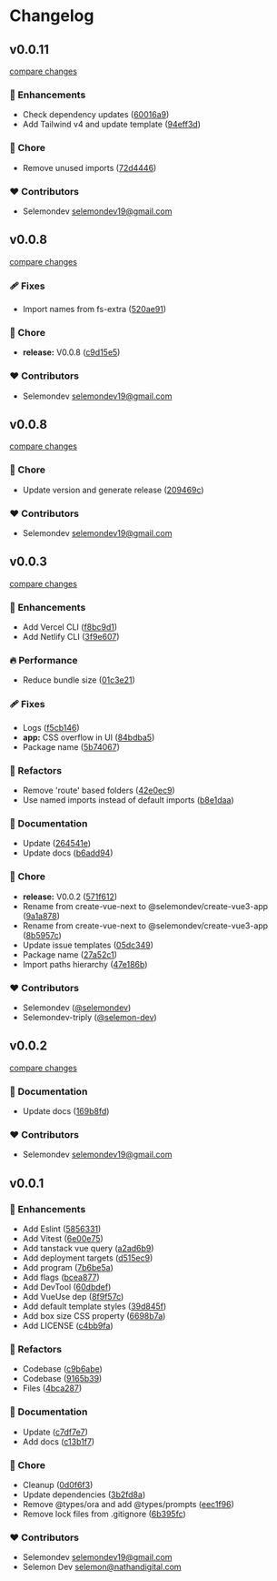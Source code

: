 # Changelog


## v0.0.11

[compare changes](https://github.com/selemondev/create-vue3-app/compare/v0.0.10...v0.0.11)

### 🚀 Enhancements

- Check dependency updates ([60016a9](https://github.com/selemondev/create-vue3-app/commit/60016a9))
- Add Tailwind v4 and update template ([94eff3d](https://github.com/selemondev/create-vue3-app/commit/94eff3d))

### 🏡 Chore

- Remove unused imports ([72d4446](https://github.com/selemondev/create-vue3-app/commit/72d4446))

### ❤️ Contributors

- Selemondev <selemondev19@gmail.com>

## v0.0.8

[compare changes](https://github.com/selemondev/create-vue3-app/compare/v0.0.7...v0.0.8)

### 🩹 Fixes

- Import names from fs-extra ([520ae91](https://github.com/selemondev/create-vue3-app/commit/520ae91))

### 🏡 Chore

- **release:** V0.0.8 ([c9d15e5](https://github.com/selemondev/create-vue3-app/commit/c9d15e5))

### ❤️ Contributors

- Selemondev <selemondev19@gmail.com>

## v0.0.8

[compare changes](https://github.com/selemondev/create-vue3-app/compare/v0.0.3...v0.0.8)

### 🏡 Chore

- Update version and generate release ([209469c](https://github.com/selemondev/create-vue3-app/commit/209469c))

### ❤️ Contributors

- Selemondev <selemondev19@gmail.com>

## v0.0.3

[compare changes](https://github.com/selemondev/create-vue3-app/compare/v0.0.2...v0.0.3)

### 🚀 Enhancements

- Add Vercel CLI ([f8bc9d1](https://github.com/selemondev/create-vue3-app/commit/f8bc9d1))
- Add Netlify CLI ([3f9e607](https://github.com/selemondev/create-vue3-app/commit/3f9e607))

### 🔥 Performance

- Reduce bundle size ([01c3e21](https://github.com/selemondev/create-vue3-app/commit/01c3e21))

### 🩹 Fixes

- Logs ([f5cb146](https://github.com/selemondev/create-vue3-app/commit/f5cb146))
- **app:** CSS overflow in UI ([84bdba5](https://github.com/selemondev/create-vue3-app/commit/84bdba5))
- Package name ([5b74067](https://github.com/selemondev/create-vue3-app/commit/5b74067))

### 💅 Refactors

- Remove 'route' based folders ([42e0ec9](https://github.com/selemondev/create-vue3-app/commit/42e0ec9))
- Use named imports instead of default imports ([b8e1daa](https://github.com/selemondev/create-vue3-app/commit/b8e1daa))

### 📖 Documentation

- Update ([264541e](https://github.com/selemondev/create-vue3-app/commit/264541e))
- Update docs ([b6add94](https://github.com/selemondev/create-vue3-app/commit/b6add94))

### 🏡 Chore

- **release:** V0.0.2 ([571f612](https://github.com/selemondev/create-vue3-app/commit/571f612))
- Rename from create-vue-next to @selemondev/create-vue3-app ([9a1a878](https://github.com/selemondev/create-vue3-app/commit/9a1a878))
- Rename from create-vue-next to @selemondev/create-vue3-app ([8b5957c](https://github.com/selemondev/create-vue3-app/commit/8b5957c))
- Update issue templates ([05dc349](https://github.com/selemondev/create-vue3-app/commit/05dc349))
- Package name ([27a52c1](https://github.com/selemondev/create-vue3-app/commit/27a52c1))
- Import paths hierarchy ([47e186b](https://github.com/selemondev/create-vue3-app/commit/47e186b))

### ❤️ Contributors

- Selemondev ([@selemondev](https://github.com/selemondev))
- Selemondev-triply ([@selemon-dev](https://github.com/selemon-dev))

## v0.0.2

[compare changes](https://github.com/selemondev/create-vue-next/compare/v0.0.1...v0.0.2)

### 📖 Documentation

- Update docs ([169b8fd](https://github.com/selemondev/create-vue-next/commit/169b8fd))

### ❤️ Contributors

- Selemondev <selemondev19@gmail.com>

## v0.0.1


### 🚀 Enhancements

- Add Eslint ([5856331](https://github.com/selemondev/create-vue-next/commit/5856331))
- Add Vitest ([6e00e75](https://github.com/selemondev/create-vue-next/commit/6e00e75))
- Add tanstack vue query ([a2ad6b9](https://github.com/selemondev/create-vue-next/commit/a2ad6b9))
- Add deployment targets ([d515ec9](https://github.com/selemondev/create-vue-next/commit/d515ec9))
- Add program ([7b6be5a](https://github.com/selemondev/create-vue-next/commit/7b6be5a))
- Add flags ([bcea877](https://github.com/selemondev/create-vue-next/commit/bcea877))
- Add DevTool ([60dbdef](https://github.com/selemondev/create-vue-next/commit/60dbdef))
- Add VueUse dep ([8f9f57c](https://github.com/selemondev/create-vue-next/commit/8f9f57c))
- Add default template styles ([39d845f](https://github.com/selemondev/create-vue-next/commit/39d845f))
- Add box size CSS property ([6698b7a](https://github.com/selemondev/create-vue-next/commit/6698b7a))
- Add LICENSE ([c4bb9fa](https://github.com/selemondev/create-vue-next/commit/c4bb9fa))

### 💅 Refactors

- Codebase ([c9b6abe](https://github.com/selemondev/create-vue-next/commit/c9b6abe))
- Codebase ([9165b39](https://github.com/selemondev/create-vue-next/commit/9165b39))
- Files ([4bca287](https://github.com/selemondev/create-vue-next/commit/4bca287))

### 📖 Documentation

- Update ([c7df7e7](https://github.com/selemondev/create-vue-next/commit/c7df7e7))
- Add docs ([c13b1f7](https://github.com/selemondev/create-vue-next/commit/c13b1f7))

### 🏡 Chore

- Cleanup ([0d0f6f3](https://github.com/selemondev/create-vue-next/commit/0d0f6f3))
- Update dependencies ([3b2fd8a](https://github.com/selemondev/create-vue-next/commit/3b2fd8a))
- Remove @types/ora and add @types/prompts ([eec1f96](https://github.com/selemondev/create-vue-next/commit/eec1f96))
- Remove lock files from .gitignore ([6b395fc](https://github.com/selemondev/create-vue-next/commit/6b395fc))

### ❤️ Contributors

- Selemondev <selemondev19@gmail.com>
- Selemon Dev <selemon@nathandigital.com>

